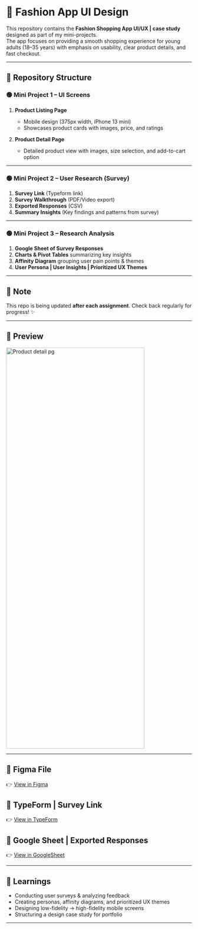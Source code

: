 # 👗 Fashion App UI Design

This repository contains the **Fashion Shopping App UI/UX | case study** designed as part of my mini-projects.  
The app focuses on providing a smooth shopping experience for young adults (18–35 years) with emphasis on usability, clear product details, and fast checkout.

---

## 📂 Repository Structure

### 🟢 Mini Project 1 – UI Screens
1. **Product Listing Page**  
   - Mobile design (375px width, iPhone 13 mini)  
   - Showcases product cards with images, price, and ratings  

2. **Product Detail Page**  
   - Detailed product view with images, size selection, and add-to-cart option  

---

### 🟢 Mini Project 2 – User Research (Survey)
1. **Survey Link** (Typeform link)  
2. **Survey Walkthrough** (PDF/Video export)  
3. **Exported Responses** (CSV)  
4. **Summary Insights** (Key findings and patterns from survey)  

---

### 🟢 Mini Project 3 – Research Analysis
1. **Google Sheet of Survey Responses**  
2. **Charts & Pivot Tables** summarizing key insights  
3. **Affinity Diagram** grouping user pain points & themes  
4. **User Persona | User Insights | Prioritized UX Themes**  

---

## 📖 Note
This repo is being updated **after each assignment**. Check back regularly for progress! ✨

---

## 📸 Preview

<img width="375" height="1085" alt="Product detail pg" src="https://github.com/user-attachments/assets/e3ab1244-6748-48a5-a2cd-7ffd14965e1f" />

---

## 🔗 Figma File
👉 [View in Figma](https://www.figma.com/design/74zhLxTP1BU2f446xhlyTJ/Fashion-app?node-id=0-1&t=j9gmCxOgeoTsKKRu-1)

## 🔗 TypeForm | Survey Link
👉 [View in TypeForm](https://form.typeform.com/to/wvu2nQfm)

## 🔗 Google Sheet | Exported Responses
👉 [View in GoogleSheet](https://docs.google.com/spreadsheets/d/1Q1_0B6SL1T9tbP9UJItstAxvO0zpvWBOmvbjTcWyvfU/edit?usp=sharing)

---

## 📖 Learnings
- Conducting user surveys & analyzing feedback  
- Creating personas, affinity diagrams, and prioritized UX themes  
- Designing low-fidelity → high-fidelity mobile screens  
- Structuring a design case study for portfolio  

---
